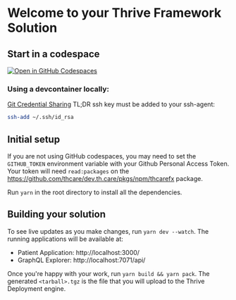 # Welcome to your Thrive Framework Solution

## Start in a codespace

[![Open in GitHub Codespaces](https://github.com/codespaces/badge.svg)](https://codespaces.new/thcare/thfx)

### Using a devcontainer locally:

[Git Credential Sharing](https://code.visualstudio.com/remote/advancedcontainers/sharing-git-credentials)
TL;DR ssh key must be added to your ssh-agent:

```sh
ssh-add ~/.ssh/id_rsa
```

## Initial setup

If you are not using GitHub codespaces, you may need to set the `GITHUB_TOKEN` environment variable with your Github Personal Access Token. Your token will need `read:packages` on the https://github.com/thcare/dev.th.care/pkgs/npm/thcarefx package.

Run `yarn` in the root directory to install all the dependencies.

## Building your solution

To see live updates as you make changes, run `yarn dev --watch`. The running applications will be available at:

 - Patient Application: http://localhost:3000/
 - GraphQL Explorer: http://localhost:7071/api/

Once you're happy with your work, run `yarn build && yarn pack`. The generated `<tarball>.tgz` is the file that you will upload to the Thrive Deployment engine.
